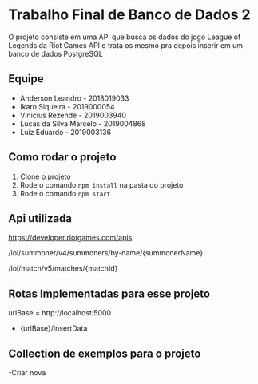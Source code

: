 # Trabalho Final de Banco de Dados 2
O projeto consiste em uma API que busca os dados do jogo League of Legends
da Riot Games API e trata os mesmo pra depois inserir em um banco de dados PostgreSQL

## Equipe
- Anderson Leandro - 2018019033
- Ikaro Siqueira - 2019000054
- Vinicius Rezende - 2019003940
- Lucas da Silva Marcelo - 2019004868
- Luiz Eduardo - 2019003136

## Como rodar o projeto
1. Clone o projeto
2. Rode o comando `npm install` na pasta do projeto
3. Rode o comando `npm start`


## Api utilizada
https://developer.riotgames.com/apis


/lol/summoner/v4/summoners/by-name/{summonerName}

/lol/match/v5/matches/{matchId}

## Rotas Implementadas para esse projeto
urlBase = http://localhost:5000

- {urlBase}/insertData


## Collection de exemplos para o projeto
-Criar nova
